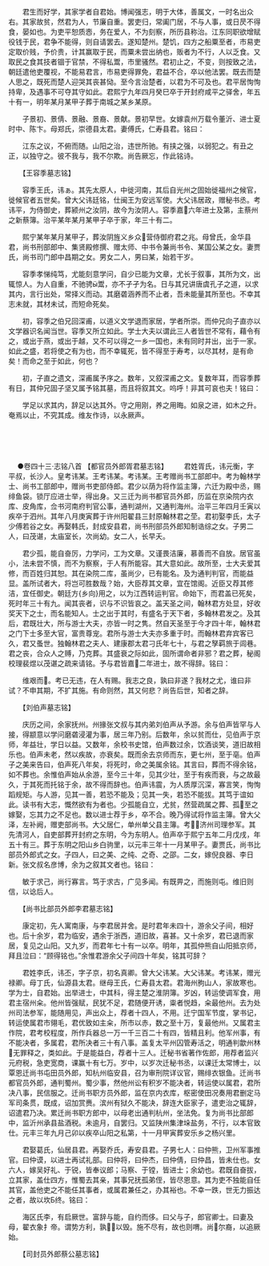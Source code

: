 <!-- { "loadSidebar": true } -->
　　君生而好学，其家学者自君始。博闻强志，明于大体，善属文，一时名出众右。其家故贫，然君为人，节廉自重。罢吏归，常阖门居，不与人事，或日昃不得食，晏如也。为吏平恕质悫，务在爱人，不为刻察，所历县称治。江东同职欲增赋役钱于民，君争不能得，则自请罢去。遂知楚州。楚饥，四方之船粟至者，市易吏定取价贱，予价贵，计其赢取于民，而粟未尝出纳也，贩者为不行，人以乏食。又取民之食其技者锢于官禁，不得私鬻，市里骚然。君初止之，不变，则按致之法，朝廷遣他吏覆视，不能易君言，市易吏得罪免，君益不合，卒以他法罢。既去而楚人思之，既死而楚人迎哭其丧甚恸。至今言治楚者，以君为不可及也。君平居恂恂持卑，及遇事不可夺其守如此。君熙宁九年四月癸巳卒于开封府咸平之驿舍，年五十有一，明年某月某甲子葬于南城之某乡某原。

　　子景初、景倩、景融、景裔、景献。景初早世。女嫁袁州万载令董沂、进士夏时中、陈卞。母郑氏，崇德县太君。妻傅氏，仁寿县君。铭曰：

　　江东之议，不俯而随。山阳之治，违世所驰。有挟之强，以弱犯之。有丑之正，以独守之。彼不我与，我不尔欺。尚告厥忘，作此铭诗。

　　【王容季墓志铭】

　　容季王氏，讳ぁ。其先太原人，中徙河南，其后自光州之固始徙福州之候官，徙候官者五世矣。曾大父讳廷铭，仕闽王为安远军使。大父讳居政，赠秘书丞。考讳平，为侍御史，葬颍州之汝阴，故今为汝阴人。容季嘉六年进士及第，主蔡州之新蔡簿。治平某年某月某甲子卒于家，年三十有二。

　　熙宁某年某月某甲子，葬汝阴旌义乡众营侍御府君之兆。母曾氏，金华县君，尚书刑部郎中、集贤殿修撰、赠太师、中书令兼尚书令、某国公某之女。妻贾氏，尚书司门郎中昌期之女。男女二人，男曰某，始若干岁。

　　容季孝悌纯笃，尤能刻意学问，自少已能为文章，尤长于叙事，其所为文，出辄惊人。为人自重，不驰骋鬻，亦不孑孑为名。日与其兄讲唐虞孔子之道，以求其内，言行出处，常择义而动。其磨砻涵养而不止者，吾未能量其所至也。不幸其志未就，其材未试，而短命死矣。

　　初，容季之伯兄回深甫，以道义文学退而家居，学者所崇。而仲兄向子直亦以文学器识名闻当世。容季又所立如此。学士大夫以谓此三人者皆世不常有，藉令有之，或出于燕，或出于越，又不可以得之一乡一国也，未有同时并出，出于一家。如此之盛，若将使之有为也，而不幸辄死，皆不得至于寿考，以尽其材，是有命矣！而命之至于如此，何也？

　　初，子直之遗文，深甫属予序之。数年，又叙深甫之文。复数年耳，而容季葬有日，其仲兄固子坚又属予铭其墓，而且将叙其文。呜呼！非其可哀也夫！铭曰：

　　学足以求其内，辞足以达其外。守之用刚，养之用晦。如泉之进，如木之升。奄焉以止，不究其成。维友作诗，以永厥声。 
　

　




　

　
●卷四十三·志铭八首
【都官员外郎胥君墓志铭】
　　君姓胥氏，讳元衡，字平叔，长沙人。皇考讳某。王考讳某。考讳某。王考赠尚书工部郎中。考为翰林学士、尚书工部郎中，赠尚书吏部侍郎。君少以荫为将作监主簿，六迁为殿中丞，赐绯鱼袋。锁厅应进士举，得出身。又三迁为尚书都官员外郎，历监在京染院内衣库、皮角库，佥书河南府判官公事，通判湖州，又通判海州。治平三年四月壬寅以疾卒于泗州。其年八月庚寅葬于许州阳翟县三封原翰林君之茔。君初娶李氏，太子少傅若谷之女。再娶韩氏，封成安县君，尚书刑部员外郎知制诰综之女。子男二人，曰茂谌，太庙室长，次尚幼。女二人，长早夭。

　　君少孤，能自奋厉，力学问，工为文章。又谨畏洁廉，慕善而不自放。居官虽小，法未尝不慎，而不为察察，于人有所能容。其大意如此。故所至，士大夫爱其修，而百姓归其恕。其在染院二库，虽尚少，已有能名。及为通判判官，而能益显。盖所试者大，将岂可胜数哉？始，大臣荐其文章，宜在馆阁。近臣又荐其修洁，宜任御史。朝廷方{乡向}用之，以为江西转运判官。命始下，而君盖已死矣，死时年三十有九。闻其丧者，识与不识皆哀之。盖天圣之间，翰林君方处显，好收奖天下之士，而名能知人。士之出于其时，有盛名于天下者，多翰林君发之。及其后，君既壮大，所与游士大夫，亦皆一时之隽。然自天圣至于今才四十年，翰林君之门下士多至大官，富贵尊宠。君所与游士大夫亦多重于时。而翰林君弃宾客已久，君又蚤世。独翰林君之夫人、建康郡太君刁氏年七十，与君之孥羁旅于闾巷。君之丧，合众人之赙，乃克葬。其盛衰之际如此，固所谓命者非邪？君之葬，秘阁校理裴煜以茂谌之疏来请铭。予与君皆嘉二年进士，故不得辞。铭曰：

　　维艰而。考已无违，在人有赐。我志之良，孰曰非遂？我材之尤，谁曰非试？不申其期，不扩其施。有命则然，其又何悲？尚告后世，知者之辞。

　　【刘伯声墓志铭】

　　庆历之间，余家抚州。州掾张文叔与其内弟刘伯声从予游。余与伯声皆罕与人接，得颛意以学问磨砻浸灌为事，居三年乃别。后数年，余以贫而仕，见伯声于京师，年益壮，学日以益。又数年，余校书史馆，伯声数过余，饮酒谈笑，道旧故相乐也。伯声未老，然以疾故，亦衰矣。既而余去京师而东，更七州，至于亳。伯声子之美来告曰，伯声死八年矣，将死时，命之美属余铭。其言曰，葬而不得余铭，如不葬也。余惟伯声始从余游，至今三十年，见其少壮，至于有疾而衰，与之故最久，于其死而托铭于余，故不得而辞也。伯声讳震，为人质厚沉深，寡言笑，恂恂蹈规矩。与人游，见其一善，若恐不能及；见其一失，若恐不能拔。其笃于谊如此。读书有大志，慨然欲有为者也。少孤能自立，尤贫，然营疏属之葬、孤至之嫁娶，忘其力之不足也。数以进士荐于乡，卒不合。晚乃得试将作监主簿。曾大父泽，左补阙，赠吏部尚书。大父居仁，单州单父县主簿。考，济州司理参军。其先清河人，自吏部葬开封府之东明，今为东明人。伯声卒于熙宁五年二月戊戌，年五十有三。葬于东明之阳山乡白驹里，以元丰三年十一月某甲子。妻贾氏，尚书比部员外郎式之女。子四人，曰之美、之纯、之奇、之邵。二女，嫁倪良器、李日新。张文叔名彦博，余为之叙其文者也。铭曰：

　　敏于求己，尚行寡言。笃于求古，广见多闻。有既畀之，而施则屯。维旧则信，以谂后人。

　　【尚书比部员外郎李君墓志铭】

　　康定初，先人寓南康，与李君居并舍。是时君年未四十，游余父子间，相好也。后十余岁，君为临安，遇余于浙西，道旧故，喜甚。又十余岁，君已退而家居，复见之山阳。又九岁，而君年七十有一以卒。明年，其孤仲熊自山阳抵京师，拜且泣曰：“顾得铭也。”余惟君游余父子间四十年矣，铭其可辞？

　　君姓李氏，讳丕，字子京，初名真卿。曾大父讳某。大父讳某。考讳某，赠光禄卿。母丁氏，仙源县太君。继母王氏，仁寿县太君。君海州朐山人，家故寒也。学为士，自君始。出举进士，中其科，得主楚之淮阴簿。岁凶，转运使调军食，用君主宿州籴。他州皆强赋，民犹不足，君随便开诱，粜者悦趋，籴最他州。去为处州司法参军，能随用见，声出众上，荐者十四人，不用。迁宁国军节度，掌书记，转运使属君市翎毛，君优致如主籴，所市以赤，数之至十万，复最他州。又属君主作院，君考校程度，所作兵器总一万一千三百二十有四，皆精且利。他军州事，有不能决者，多属君，君所决者三十有八事。盖复太平州囚管寿活之，明通判歙州林无罪释之，类如此。于是能益白，荐者十三人。迁秘书省著作佐郎，用荐者监兴元府税，急吏宽商，课赢十有七万。岁中，以岁次迁秘书丞，以课迁太常博士，以覃恩迁尚书屯田员外郎，知杭州临安县，召为审刑院详议官，赐绯衣银鱼。迁尚书都官员外郎，通判蜀州。蜀少事，然他州讼有积岁不能决者，转运使以属君，君所决八事，民信服之。迁尚书职方员外郎，监在京内衣库，枢密使田况奏用君删定马军司条贯，既成，诏加赏赉。滨州有狱久不能决，辞连大臣家子，遣吏治之辄辞，诏遣君乃决。累迁尚书职方郎中，以母老出通判杭州，坐法免。复为尚书比部郎中，监沂州承县盐酒税。未逾月，自罢归。又监陕州集津垛盐务，不行，以本官致仕。元丰三年九月己卯以疾卒山阳之私第，十一月甲寅葬安乐乡之杨兴里。

　　君娶葛氏，仙居县君。再娶乔氏，寿安县君。子男七人：曰仲熊，卫州军事推官。曰仲谟，以进士再试礼部。曰仲将，曰仲杰，曰仲倩，曰仲昌，皆未仕也。女六人，嫁吴好礼、于锐，皆奉议郎；马察、于镗，皆进士；余幼也。君既自奋拔，立其家，盖仕四方，惟蜀去其亲，其事兄抚孤弟侄，皆尽恩意。其为吏不独能自任其官，盖他吏之不能任其事者，或属君兼任之，办其裕也。不幸一跌，世无力振达之者，故以坎Б终。铭曰：

　　海区氏李，有启厥世。富辞与能，自约而侈。曰父与子，郎官卿士。曰妻及母，翟衣象扌帝。谓势方利，孰以毁。施不尽有，故也则喟。尚尔裔，以追厥始。

　　【司封员外郎蔡公墓志铭】

